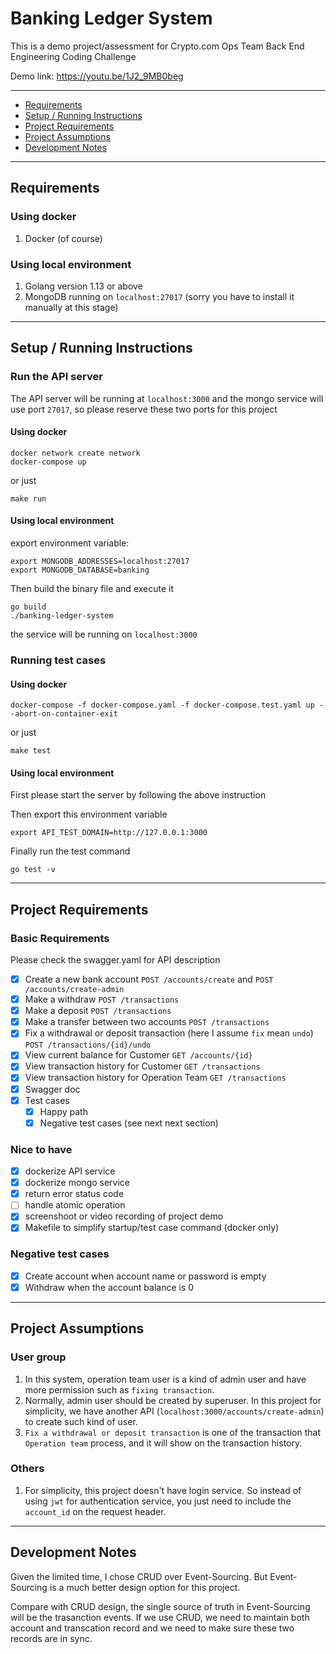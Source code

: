 # Banking Ledger System
This is a demo project/assessment for Crypto.com Ops Team Back End Engineering Coding Challenge

Demo link: https://youtu.be/1J2_9MB0beg

-------------------------
- [Requirements](#requirements)
- [Setup / Running Instructions](#setup--running-instructions)
- [Project Requirements](#project-requirements)
- [Project Assumptions](#project-assumptions)
- [Development Notes](#development-notes)

-------------------------
## Requirements

### Using docker
1. Docker (of course)

### Using local environment
1. Golang version 1.13 or above
2. MongoDB running on `localhost:27017` (sorry you have to install it manually at this stage)

-------------------------
## Setup / Running Instructions
### Run the API server 

The API server will be running at `localhost:3000` and the mongo service will use port `27017`, so please reserve these two ports for this project

#### Using docker
```
docker network create network
docker-compose up
```

or just
```
make run
```

#### Using local environment

export environment variable:

```
export MONGODB_ADDRESSES=localhost:27017
export MONGODB_DATABASE=banking
```

Then build the binary file and execute it
```
go build
./banking-ledger-system
```

the service will be running on `localhost:3000`

### Running test cases

#### Using docker
`docker-compose -f docker-compose.yaml -f docker-compose.test.yaml up --abort-on-container-exit`

or just
```
make test
```

#### Using local environment
First please start the server by following the above instruction

Then export this environment variable
```
export API_TEST_DOMAIN=http://127.0.0.1:3000
```

Finally run the test command
```
go test -v
```

-------------------------
## Project Requirements
### Basic Requirements
Please check the swagger.yaml for API description
- [x] Create a new bank account `POST /accounts/create` and `POST /accounts/create-admin`
- [x] Make a withdraw `POST /transactions`
- [x] Make a deposit `POST /transactions`
- [x] Make a transfer between two accounts `POST /transactions`
- [x] Fix a withdrawal or deposit transaction (here I assume `fix` mean `undo`) `POST /transactions/{id}/undo`
- [x] View current balance for Customer `GET /accounts/{id}`
- [x] View transaction history for Customer `GET /transactions`
- [x] View transaction history for Operation Team `GET /transactions`
- [x] Swagger doc
- [x] Test cases
  - [x] Happy path
  - [x] Negative test cases (see next next section)

### Nice to have
- [x] dockerize API service
- [x] dockerize mongo service
- [x] return error status code
- [ ] handle atomic operation
- [x] screenshoot or video recording of project demo
- [x] Makefile to simplify startup/test case command (docker only)

### Negative test cases
  - [x] Create account when account name or password is empty
  - [x] Withdraw when the account balance is 0

-------------------------
## Project Assumptions

### User group
1. In this system, operation team user is a kind of admin user and have more permission such as `fixing transaction`. 
2. Normally, admin user should be created by superuser. In this project for simplicity, we have another API (`localhost:3000/accounts/create-admin`) to create such kind of user.
3. `Fix a withdrawal or deposit transaction` is one of the transaction that `Operation team` process, and it will show on the transaction history.

### Others
1. For simplicity, this project doesn't have login service. So instead of using `jwt` for authentication service, you just need to include the `account_id` on the request header.

-------------------------
## Development Notes
Given the limited time, I chose CRUD over Event-Sourcing. But Event-Sourcing is a much better design option for this project.

Compare with CRUD design,  the single source of truth in Event-Sourcing will be the trasanction events. If we use CRUD, we need to maintain both account and transcation record and we need to make sure these two records are in sync.
